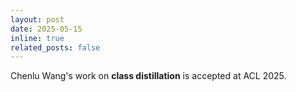 ```yaml
---
layout: post
date: 2025-05-15
inline: true
related_posts: false
---
```


Chenlu Wang's work on **class distillation** is accepted at ACL 2025. &nbsp;&nbsp; [<i class="fas fa-file-pdf"></i>](https://arxiv.org/abs/2505.11829)

